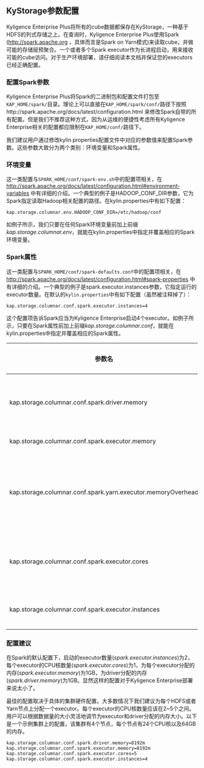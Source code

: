 ## KyStorage参数配置
Kyligence Enterprise Plus将所有的cube数据都保存在KyStorage，一种基于HDFS的列式存储之上。在查询时，Kyligence Enterprise Plus使用Spark (http://spark.apache.org ，具体而言是Spark on Yarn模式)来读取cube，并做可能的存储层预聚合。一个或者多个Spark executor作为长进程启动，用来接收可能的cube访问。对于生产环境部署，请仔细阅读本文档并保证您的executors已经正确配置。

### 配置Spark参数

Kyligence Enterprise Plus将Spark的二进制包和配置文件打包至`KAP_HOME/spark/`目录。理论上可以直接在`KAP_HOME/spark/conf/`路径下按照http://spark.apache.org/docs/latest/configuration.html 来修改Spark自带的所有配置。但是我们不推荐这种方式，因为从运维的便捷性考虑所有Kyligence Enterprise相关的配置都应限制在`KAP_HOME/conf/`路径下。

我们建议用户通过修改kylin.properties配置文件中对应的参数值来配置Spark参数。这些参数大致分为两个类别：环境变量和Spark属性。

### 环境变量

这一类配置与`SPARK_HOME/conf/spark-env.sh`中的配置项相关，在 http://spark.apache.org/docs/latest/configuration.html#environment-variables 中有详细的介绍。一个典型的例子是HADOOP_CONF_DIR参数，它为Spark指定读取Hadoop相关配置的路径。在kylin.properties中有如下配置：

```
kap.storage.columnar.env.HADOOP_CONF_DIR=/etc/hadoop/conf
```

如例子所示，我们只要在任何Spark环境变量前加上前缀*kap.storage.columnar.env*，就能在kylin.properties中指定并覆盖相应的Spark环境变量。

### Spark属性

这一类配置与`SPARK_HOME/conf/spark-defaults.conf`中的配置项相关，在 http://spark.apache.org/docs/latest/configuration.html#spark-properties 中有详细的介绍。一个典型的例子是spark.executor.instances参数，它指定运行的executor数量。在默认的`kylin.properties`中有如下配置（虽然被注释掉了）：

  ```
kap.storage.columnar.conf.spark.executor.instances=4
  ```

这个配置项告诉Spark应当为Kyligence Enterprise启动4个executor。如例子所示，只要在Spark属性前加上前缀*kap.storage.columnar.conf*，就能在kylin.properties中指定并覆盖相应的Spark属性。

| 参数名                       | 默认值 | 含义                                  |
| ---------------------------------------- | ------- | ---------------------------------------- |
| kap.storage.columnar.conf.spark.driver.memory | 4G      | Driver进程可以使用的内存总量。注意，在 client 模式下，这个配置不能在 `SparkConf` 中直接设置，应为在那个时候 driver 进程的 JVM 已经启动了。因此需要在命令行里用` --driver-memory` 选项 或者在默认属性配置文件里设置。 |
| kap.storage.columnar.conf.spark.executor.memory | 4G      | 每个executor进程使用的内存数(如 `2g`, `8g`). |
| kap.storage.columnar.conf.spark.yarn.executor.memoryOverhead |  1G  | 每个`executor`分配的堆外内存. This is memory that accounts for things like VM overheads, interned strings, other native overheads, etc. 该值会随着excutor大小而增长 (通常为 6-10%)。因为Kyligence Enterprise的默认SNAPPY压缩算法消耗大量的堆外内存，默认memoryOverhead 会更大一点 (在Kyligence Enterprise 2.4.0 设置为 4G) |
| kap.storage.columnar.conf.spark.executor.cores | 5       | 在每个excuter上使用的core数量。在 standalone 和 Mesos 粗粒度 模式下，设置该参数允许应用在相同的worker中运行多个excuter，只要该worker有足够多的core。否则在每个应用在单个worker上只会启动一个excuter |
| kap.storage.columnar.conf.spark.executor.instances | 4       | 静态分配时excuter实例的数量。如果配置 `spark.dynamicAllocation.enabled`，excuter的初始数量将会最少为该默认值。 |

### 配置建议

在Spark的默认配置下，启动的executor数量(*spark.executor.instances*)为2，每个executor的CPU核数量(*spark.executor.cores*)为1，为每个executor分配的内存(*spark.executor.memory*)为1GB，为driver分配的内存(*spark.driver.memory*)为1GB。显然这样的配置对于Kyligence Enterprise部署来说太小了。

最佳的配置取决于具体的集群硬件配置。大多数情况下我们建议为每个HDFS或者Yarn节点上分配一个executor。每个executor的CPU核数量应该在2~5个之间。用户可以根据数据量的大小灵活地调节为executor和driver分配的内存大小。以下是一个示例集群上的配置，该集群有4个节点，每个节点有24个CPU核以及64GB的内存。

  ```
kap.storage.columnar.conf.spark.driver.memory=8192m
kap.storage.columnar.conf.spark.executor.memory=8192m
kap.storage.columnar.conf.spark.executor.cores=5
kap.storage.columnar.conf.spark.executor.instances=4
  ```


